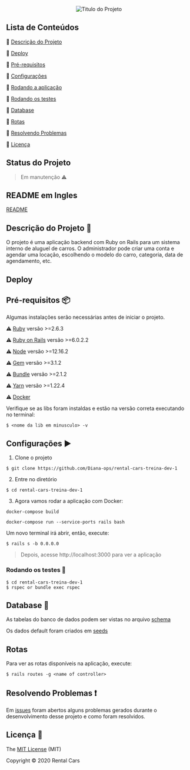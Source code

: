<p align="center">
  <img src="https://user-images.githubusercontent.com/46378210/81428957-76295000-9133-11ea-910a-ccbdf88e32ba.png" alt="Titulo do Projeto"/>
</p>

## Lista de Conteúdos

:small_orange_diamond: [Descrição do Projeto](#descrição-do-projeto-checkered_flag)

:small_orange_diamond: [Deploy](#deploy)

:small_orange_diamond: [Pré-requisitos](#pré-requisitos-package)

:small_orange_diamond: [Configurações](#configurações-arrow_forward)

:small_orange_diamond: [Rodando a aplicação](#rodando-a-aplicação)

:small_orange_diamond: [Rodando os testes](#rodando-os-testes-memo)

:small_orange_diamond: [Database](#database-floppy_disk)

:small_orange_diamond: [Rotas](#rotas)

:small_orange_diamond: [Resolvendo Problemas](#resolvendo-problemas-exclamation)

:small_orange_diamond: [Licença](#licença-trident)

## Status do Projeto

> Em manutenção :warning:

## README em Ingles

[README](https://github.com/Diana-ops/rental-cars-treina-dev-1/blob/master/README-ENG.md)

## Descrição do Projeto :checkered_flag:

O projeto é uma aplicação backend com Ruby on Rails para um sistema interno de aluguel de carros. O administrador pode criar uma conta e agendar uma locação, escolhendo o modelo do carro, categoria, data de agendamento, etc. 

## Deploy 

## Pré-requisitos :package:

Algumas instalações serão necessárias antes de iniciar o projeto. 

:warning: [Ruby](https://www.ruby-lang.org/pt/documentation/installation/) versão >=2.6.3

:warning: [Ruby on Rails](https://guides.rubyonrails.org/getting_started.html) versão >=6.0.2.2

:warning: [Node](https://nodejs.org/en/download/) versão >=12.16.2

:warning: [Gem](https://rubygems.org/pages/download?locale=pt-BR) versão >=3.1.2

:warning: [Bundle](https://bundler.io/man/bundle-install.1.html) versão >=2.1.2

:warning: [Yarn](https://classic.yarnpkg.com/pt-BR/docs/install/#windows-stable) versão >=1.22.4

:warning: [Docker](https://docs.docker.com/engine/install/ubuntu/)

Verifique se as libs foram instaldas e estão na versão correta executando no terminal:

```
$ <nome da lib em minusculo> -v 
```

## Configurações :arrow_forward:

1. Clone o projeto

```
$ git clone https://github.com/Diana-ops/rental-cars-treina-dev-1
```

2. Entre no diretório

```
$ cd rental-cars-treina-dev-1
```

3. Agora vamos rodar a aplicação com Docker:

`docker-compose build`

`docker-compose run --service-ports rails bash`

Um novo terminal irá abrir, então, execute:

```
$ rails s -b 0.0.0.0
```

> Depois, acesse http://localhost:3000 para ver a aplicação


### Rodando os testes :memo:

```
$ cd rental-cars-treina-dev-1
$ rspec or bundle exec rspec
```

## Database :floppy_disk:

As tabelas do banco de dados podem ser vistas no arquivo [schema](https://github.com/Diana-ops/rental-cars-treina-dev-1/blob/master/db/schema.rb)

Os dados default foram criados em [seeds](https://github.com/Diana-ops/rental-cars-treina-dev-1/blob/master/db/seeds.rb)

## Rotas

Para ver as rotas disponíveis na aplicação, execute: 

```
$ rails routes -g <name of controller>
```

## Resolvendo Problemas :exclamation:

Em [issues](https://github.com/Diana-ops/rental-cars-treina-dev-1/issues) foram abertos alguns problemas gerados durante o desenvolvimento desse projeto e como foram resolvidos. 

## Licença :trident:

The [MIT License](https://github.com/Diana-ops/rental-cars-treina-dev-1/blob/master/LICENSE) (MIT)

Copyright :copyright: 2020 Rental Cars
